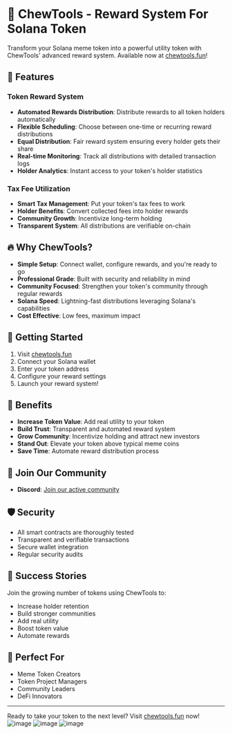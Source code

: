 # 🚀 ChewTools - Reward System For Solana Token

Transform your Solana meme token into a powerful utility token with ChewTools' advanced reward system. Available now at [chewtools.fun](https://chewtools.fun)!

## 🌟 Features

### Token Reward System
- **Automated Rewards Distribution**: Distribute rewards to all token holders automatically
- **Flexible Scheduling**: Choose between one-time or recurring reward distributions
- **Equal Distribution**: Fair reward system ensuring every holder gets their share
- **Real-time Monitoring**: Track all distributions with detailed transaction logs
- **Holder Analytics**: Instant access to your token's holder statistics

### Tax Fee Utilization
- **Smart Tax Management**: Put your token's tax fees to work
- **Holder Benefits**: Convert collected fees into holder rewards
- **Community Growth**: Incentivize long-term holding
- **Transparent System**: All distributions are verifiable on-chain

## 🔥 Why ChewTools?

- **Simple Setup**: Connect wallet, configure rewards, and you're ready to go
- **Professional Grade**: Built with security and reliability in mind
- **Community Focused**: Strengthen your token's community through regular rewards
- **Solana Speed**: Lightning-fast distributions leveraging Solana's capabilities
- **Cost Effective**: Low fees, maximum impact

## 🚀 Getting Started

1. Visit [chewtools.fun](https://chewtools.fun)
2. Connect your Solana wallet
3. Enter your token address
4. Configure your reward settings
5. Launch your reward system!

## 💎 Benefits

- **Increase Token Value**: Add real utility to your token
- **Build Trust**: Transparent and automated reward system
- **Grow Community**: Incentivize holding and attract new investors
- **Stand Out**: Elevate your token above typical meme coins
- **Save Time**: Automate reward distribution process

## 🔗 Join Our Community

- **Discord**: [Join our active community](https://discord.gg/PBenfpszJQ)

## 🛡️ Security

- All smart contracts are thoroughly tested
- Transparent and verifiable transactions
- Secure wallet integration
- Regular security audits

## 🌟 Success Stories

Join the growing number of tokens using ChewTools to:
- Increase holder retention
- Build stronger communities
- Add real utility
- Boost token value
- Automate rewards

## 🎯 Perfect For

- Meme Token Creators
- Token Project Managers
- Community Leaders
- DeFi Innovators

---

Ready to take your token to the next level? Visit [chewtools.fun](https://chewtools.fun) now!
![image](https://github.com/user-attachments/assets/95adbd1f-a701-4fda-a821-73dc22d5b6ae)
![image](https://github.com/user-attachments/assets/b6804793-c361-4a4c-b26d-9588a30df1c8)
![image](https://github.com/user-attachments/assets/60dacc4c-962f-4cee-be99-041ee71b50d6)



